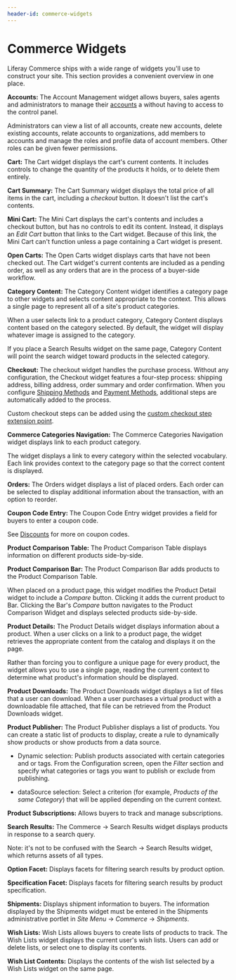 ```yaml
---
header-id: commerce-widgets
---
```


# Commerce Widgets

Liferay Commerce ships with a wide range of widgets you'll use to construct
your site. This section provides a convenient overview in one place.

**Accounts:** The Account Management widget allows buyers, sales agents and
administrators to manage their
[accounts](/web/liferay-emporio/documentation/-/knowledge_base/1-0/accounts)
a without having to access to the control panel.

Administrators can view a list of all accounts, create new accounts, delete
existing accounts, relate accounts to organizations, add members to accounts
and manage the roles and profile data of account members. Other roles can be
given fewer permissions.

**Cart:** The Cart widget displays the cart's current contents. It includes
controls to change the quantity of the products it holds, or to delete them
entirely.

**Cart Summary:** The Cart Summary widget displays the total price of all items
in the cart, including a *checkout* button. It doesn't list the cart's
contents.

**Mini Cart:** The Mini Cart displays the cart's contents and includes a
checkout button, but has no controls to edit its content. Instead, it displays
an *Edit Cart* button that links to the Cart widget. Because of this link, the
Mini Cart can't function unless a page containing a Cart widget is present.

**Open Carts:** The Open Carts widget displays carts that have not been checked
out. The Cart widget's current contents are included as a pending order, as
well as any orders that are in the process of a buyer-side workflow.

**Category Content:** The Category Content widget identifies a category page to
other widgets and selects content appropriate to the context. This allows a
single page to represent all of a site's product categories.

When a user selects link to a product category, Category Content displays
content based on the category selected. By default, the widget will display
whatever image is assigned to the category.

If you place a Search Results widget on the same page, Category Content will
point the search widget toward products in the selected category.

**Checkout:** The checkout widget handles the purchase process. Without any
configuration, the Checkout widget features a four-step process: shipping
address, billing address, order summary and order confirmation. When you
configure 
[Shipping Methods](/web/liferay-emporio/documentation/-/knowledge_base/1-0/shipping-methods)
and 
[Payment Methods](/web/liferay-emporio/documentation/-/knowledge_base/1-0/payment-methods),
additional steps are automatically added to the process.

Custom checkout steps can be added using the 
[custom checkout step extension point](/web/liferay-emporio/documentation/-/knowledge_base/1-0/custom-checkout-step).

**Commerce Categories Navigation:** The Commerce Categories Navigation widget
displays link to each product category. 

The widget displays a link to every category within the selected vocabulary.
Each link provides context to the category page so that the correct content is
displayed.

**Orders:** The Orders widget displays a list of placed orders. Each order can
be selected to display additional information about the transaction, with an
option to reorder.

**Coupon Code Entry:** The Coupon Code Entry widget provides a field for buyers
to enter a coupon code.

See
[Discounts](/web/liferay-emporio/documentation/-/knowledge_base/1-0/discounts)
for more on coupon codes.

**Product Comparison Table:** The Product Comparison Table displays information
on different products side-by-side.

**Product Comparison Bar:** The Product Comparison Bar adds products to the
Product Comparison Table.

When placed on a product page, this widget modifies the Product Detail widget
to include a *Compare* button. Clicking it adds the current product to Bar.
Clicking the Bar's *Compare* button navigates to the Product Comparison Widget
and displays selected products side-by-side.

**Product Details:** The Product Details widget displays information about a
product. When a user clicks on a link to a product page, the widget retrieves
the appropriate content from the catalog and displays it on the page. 

Rather than forcing you to configure a unique page for every product, the
widget allows you to use a single page, reading the current context to
determine what product's information should be displayed.

**Product Downloads:** The Product Downloads widget displays a list of files
that a user can download. When a user purchases a virtual product with a
downloadable file attached, that file can be retrieved from the Product
Downloads widget.

**Product Publisher:** The Product Publisher displays a list of products. You
can create a static list of products to display, create a rule to dynamically
show products or show products from a data source.

-   Dynamic selection: Publish products associated with certain categories and
    or tags. From the Configuration screen, open the *Filter* section and
    specify what categories or tags you want to publish or exclude from
    publishing.

-   dataSource selection: Select a criterion (for example, *Products of the
    same Category*) that will be applied depending on the current context. 

**Product Subscriptions:** Allows buyers to track and manage subscriptions.

**Search Results:** The Commerce &rarr; Search Results widget displays products
in response to a search query.

Note: it's not to be confused with the Search &rarr; Search Results widget,
which returns assets of all types.

**Option Facet:** Displays facets for filtering search results by product
option.

**Specification Facet:** Displays facets for filtering search results by
product specification.

**Shipments:** Displays shipment information to buyers. The information
displayed by the Shipments widget must be entered in the Shipments
administrative portlet in *Site Menu* &rarr; *Commerce* &rarr; *Shipments*.

**Wish Lists:** Wish Lists allows buyers to create lists of products to track.
The Wish Lists widget displays the current user's wish lists. Users can add or
delete lists, or select one to display its contents.

**Wish List Contents:** Displays the contents of the wish list selected by a
Wish Lists widget on the same page.
